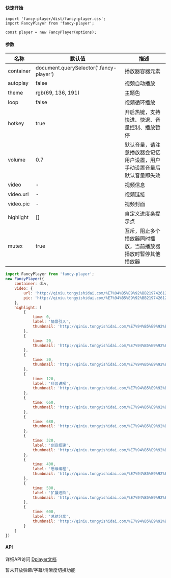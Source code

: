 #### 快速开始

```
import 'fancy-player/dist/fancy-player.css';
import FancyPlayer from 'fancy-player';

const player = new FancyPlayer(options);
```

#### 参数

名称 | 默认值 |  描述  
-|-|-
container | document.querySelector('.fancy-player') | 播放器容器元素 |
autoplay | false | 视频自动播放 |
theme | rgb(69, 136, 191) | 主题色 |
loop | false | 视频循环播放 |
hotkey | true | 开启热键，支持快进、快退、音量控制、播放暂停 |
volume | 0.7 | 默认音量，请注意播放器会记忆用户设置，用户手动设置音量后默认音量即失效 |
video | - | 视频信息 |
video.url | - | 视频链接 |
video.pic | - | 视频封面 |
highlight | [] | 自定义进度条提示点 |
mutex | true | 互斥，阻止多个播放器同时播放，当前播放器播放时暂停其他播放器 |

```javascript
import FancyPlayer from 'fancy-player';
new FancyPlayer({
    container: div,
    video: {
        url: 'http://qiniu.tongyishidai.com/%E7%94%B5%E9%92%BB21974261236.mp4',
        pic: 'http://qiniu.tongyishidai.com/%E7%94%B5%E9%92%BB21974261236.mp4?vframe/jpg/offset/0'
    },
    highlight: [
        {
            time: 0,
            label: '情景引入',
            thumbnail: 'http://qiniu.tongyishidai.com/%E7%94%B5%E9%92%BB21974261236.mp4?vframe/jpg/offset/1/w/120/h/90'
        },
        {
            time: 20,
            thumbnail: 'http://qiniu.tongyishidai.com/%E7%94%B5%E9%92%BB21974261236.mp4?vframe/jpg/offset/21/w/120/h/90'
        },
        {
            time: 30,
            thumbnail: 'http://qiniu.tongyishidai.com/%E7%94%B5%E9%92%BB21974261236.mp4?vframe/jpg/offset/31/w/120/h/90'
        },
        {
            time: 120,
            label: '科普讲解',
            thumbnail: 'http://qiniu.tongyishidai.com/%E7%94%B5%E9%92%BB21974261236.mp4?vframe/jpg/offset/121/w/120/h/90'
        },
        {
            time: 660,
            thumbnail: 'http://qiniu.tongyishidai.com/%E7%94%B5%E9%92%BB21974261236.mp4?vframe/jpg/offset/61/w/120/h/90'
        },
        {
            time: 680,
            thumbnail: 'http://qiniu.tongyishidai.com/%E7%94%B5%E9%92%BB21974261236.mp4?vframe/jpg/offset/91/w/480/h/90'
        },
        {
            time: 320,
            label: '创意搭建',
            thumbnail: 'http://qiniu.tongyishidai.com/%E7%94%B5%E9%92%BB21974261236.mp4?vframe/jpg/offset/321/w/120/h/90'
        },
        {
            time: 400,
            label: '思维编程',
            thumbnail: 'http://qiniu.tongyishidai.com/%E7%94%B5%E9%92%BB21974261236.mp4?vframe/jpg/offset/401/w/120/h/90'
        },
        {
            time: 500,
            label: '扩展进阶',
            thumbnail: 'http://qiniu.tongyishidai.com/%E7%94%B5%E9%92%BB21974261236.mp4?vframe/jpg/offset/501/w/120/h/90'
        },
        {
            time: 600,
            label: '总结分享',
            thumbnail: 'http://qiniu.tongyishidai.com/%E7%94%B5%E9%92%BB21974261236.mp4?vframe/jpg/offset/601/w/120/h/90'
        }
    ]
})
```

#### API

详细API访问 [Dplayer文档](http://dplayer.js.org/zh/)

暂未开放弹幕/字幕/清晰度切换功能
